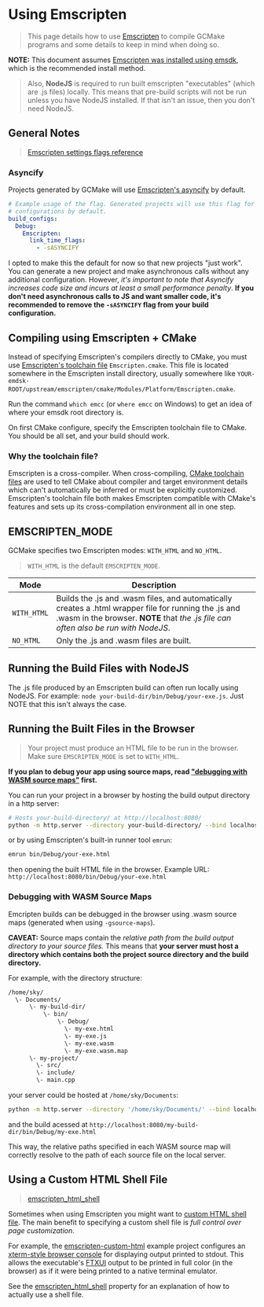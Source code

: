 # Using Emscripten

> This page details how to use [Emscripten](https://emscripten.org/) to compile GCMake programs and
> some details to keep in mind when doing so.

**NOTE:** This document assumes [Emscripten was installed using emsdk](https://emscripten.org/docs/getting_started/downloads.html#installation-instructions-using-the-emsdk-recommended),
which is the recommended install method.

> Also, **NodeJS** is required to run built emscripten "executables" (which are .js files) locally.
> This means that pre-build scripts will not be run unless you have NodeJS installed. If that isn't
> an issue, then you don't need NodeJS.

## General Notes

> [Emscripten settings flags reference](https://github.com/emscripten-core/emscripten/blob/main/src/settings.js)

### Asyncify

Projects generated by GCMake will use [Emscripten's asyncify](https://emscripten.org/docs/porting/asyncify.html)
by default.

``` yaml
# Example usage of the flag. Generated projects will use this flag for Emscripten in all build
# configurations by default.
build_configs:
  Debug:
    Emscripten:
      link_time_flags:
        - -sASYNCIFY
```

I opted to make this the default for now so that new projects "just work". You can generate a new project
and make asynchronous calls without any additional configuration. However,
*it's important to note that Asyncify increases code size and incurs at least a small performance penalty*.
**If you don't need asynchronous calls to JS and want smaller code, it's recommended to remove the `-sASYNCIFY` flag from your build configuration.**

## Compiling using Emscripten + CMake

Instead of specifying Emscripten's compilers directly to CMake, you must use [Emscripten's toolchain file](https://github.com/emscripten-core/emscripten/blob/main/cmake/Modules/Platform/Emscripten.cmake)
`Emscripten.cmake`. This file is located somewhere in the Emscripten install directory, usually
somewhere like `YOUR-emdsk-ROOT/upstream/emscripten/cmake/Modules/Platform/Emscripten.cmake`.

Run the command `which emcc` (or `where emcc` on Windows) to get an idea of where your emsdk
root directory is.

On first CMake configure, specify the Emscripten toolchain file to CMake. You should be all set, and
your build should work.

### Why the toolchain file?

Emscripten is a cross-compiler. When cross-compiling,
[CMake toolchain files](https://cmake.org/cmake/help/latest/manual/cmake-toolchains.7.html#introduction)
are used to tell CMake about compiler and target environment details which can't automatically be inferred
or must be explicitly customized. Emscripten's toolchain file both makes Emscripten compatible with CMake's
features and sets up its cross-compilation environment all in one step.

## EMSCRIPTEN_MODE

GCMake specifies two Emscripten modes: `WITH_HTML` and `NO_HTML`.

> `WITH_HTML` is the default `EMSCRIPTEN_MODE`.

| Mode | Description |
| ---- | ----------- |
| `WITH_HTML` | Builds the .js and .wasm files, and automatically creates a .html wrapper file for running the .js and .wasm in the browser. **NOTE** that *the .js file can often also be run with NodeJS*. |
| `NO_HTML` | Only the .js and .wasm files are built. |

## Running the Build Files with NodeJS

The .js file produced by an Emscripten build can often run locally using NodeJS. For example:
`node your-build-dir/bin/Debug/your-exe.js`. Just NOTE that this isn't always the case.

## Running the Built Files in the Browser

> Your project must produce an HTML file to be run in the browser. Make sure `EMSCRIPTEN_MODE`
> is set to `WITH_HTML`.

**If you plan to debug your app using source maps, read ["debugging with WASM source maps"](#debugging-with-wasm-source-maps) first.**

You can run your project in a browser by hosting the build output directory in a http server:

``` sh
# Hosts your-build-directory/ at http://localhost:8080/
python -m http.server --directory your-build-directory/ --bind localhost 8080
```

or by using Emscripten's built-in runner tool `emrun`:

``` sh
emrun bin/Debug/your-exe.html
```

then opening the built HTML file in the browser. Example URL:
`http://localhost:8080/bin/Debug/your-exe.html`

### Debugging with WASM Source Maps

Emcripten builds can be debugged in the browser using .wasm source maps (generated when using `-gsource-maps`).

**CAVEAT:** Source maps contain the *relative path from the build output directory to your source files.*
This means that **your server must host a directory which contains both the project source directory and the build directory.**

For example, with the directory structure:

``` txt
/home/sky/
  \- Documents/
      \- my-build-dir/
          \- bin/
              \- Debug/
                \- my-exe.html
                \- my-exe.js
                \- my-exe.wasm
                \- my-exe.wasm.map
      \- my-project/
        \- src/
        \- include/
        \- main.cpp
```

your server could be hosted at `/home/sky/Documents`:

``` sh
python -m http.server --directory '/home/sky/Documents/' --bind localhost 8080
```

and the build acessed at `http://localhost:8080/my-build-dir/bin/Debug/my-exe.html`

This way, the relative paths specified in each WASM source map will correctly resolve to the
path of each source file on the local server.

## Using a Custom HTML Shell File

> [emscripten_html_shell](cmake_data_config/properties/output.md#emscripten_html_shell)

Sometimes when using Emscripten you might want to
[custom HTML shell file](https://emscripten.org/docs/tools_reference/emcc.html#emcc-shell-file). The main
benefit to specifying a custom shell file is *full control over page customization*.

For example, the [emscripten-custom-html](/gcmake-test-project/emscripten-custom-html/) example project
configures an [xterm-style browser console](https://www.npmjs.com/package/xterm) for displaying output
printed to stdout. This allows the executable's [FTXUI](https://github.com/ArthurSonzogni/FTXUI) output
to be printed in full color (in the browser) as if it were being printed to a native terminal emulator.

See the [emscripten_html_shell](cmake_data_config/properties/output.md#emscripten_html_shell) property
for an explanation of how to actually use a shell file.
